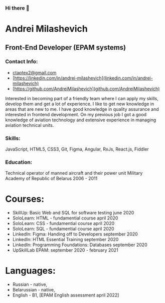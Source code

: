 ### Hi there 👋

# Andrei Milashevich
## Front-End Developer (EPAM systems)
### Contact Info:
* <ctaptex2@gmail.com>
* [https://linkedin.com/in/andrei-milashevich](linkedin.com/in/andrei-milashevich)
* [https://github.com/AndreiMilashevich](github.com/AndreiMilashevich)

Interested in becoming part of a friendly team where I can apply my skills, develop them and get a lot of experience.
I like to get new knowledge in areas that are new to me.
I have good knowledge in quality assurance and interested in frontend development.
On my previous job I got a good knowledge of aviation technology and extensive experience in managing aviation technical units.
### Skills:
JavaScript, HTML5, CSS3, Git, Figma, Angular, RxJs, React.js, Fiddler
### Education: 
Technical operator of manned aircraft and their power unit
Military Academy of Republic of Belarus
2006 - 2011
# Courses:
* SkillUp: Basic Web and SQL for software testing june 2020
* SoloLearn: HTML - fundamential course april 2020
* SoloLearn: CSS - fundamential course april 2020
* SoloLearn: SQL - fundamential course april 2020
* LinkedIn: Figma: Handing off to Developers september 2020
* LinkedIn: HTML Essential Training september 2020
* LinkedIn: Programming Foundations: Databases september 2020
* UpSkillLab EPAM: september 2020 - february 2021
# Languages: 
* Russian - native,
* Belarussian - native,
* English - B1,  [EPAM English assessment april 2022]	
<!--
**AndreiMilashevich/AndreiMilashevich** is a ✨ _special_ ✨ repository because its `README.md` (this file) appears on your GitHub profile.

Here are some ideas to get you started:

- 🔭 I’m currently working on ...
- 🌱 I’m currently learning ...
- 👯 I’m looking to collaborate on ...
- 🤔 I’m looking for help with ...
- 💬 Ask me about ...
- 📫 How to reach me: ...
- 😄 Pronouns: ...
- ⚡ Fun fact: ...
-->

